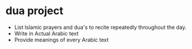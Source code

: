 # dua project
- List Islamic prayers and dua's to recite repeatedly throughout the day.
- Write in Actual Arabic text
- Provide meanings of every Arabic text
